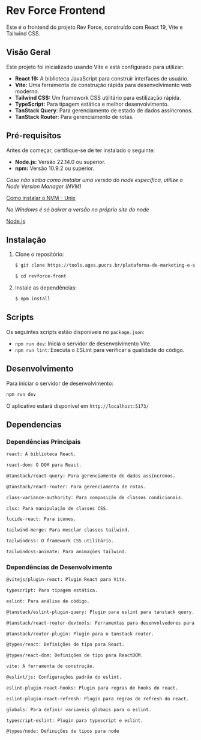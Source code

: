 # Rev Force Frontend

Este é o frontend do projeto Rev Force, construído com React 19, Vite e Tailwind CSS.

## Visão Geral

Este projeto foi inicializado usando Vite e está configurado para utilizar:

* **React 19:** A biblioteca JavaScript para construir interfaces de usuário.
* **Vite:** Uma ferramenta de construção rápida para desenvolvimento web moderno.
* **Tailwind CSS:** Um framework CSS utilitário para estilização rápida.
* **TypeScript:** Para tipagem estática e melhor desenvolvimento.
* **TanStack Query**: Para gerenciamento de estado de dados assíncronos.
* **TanStack Router**: Para gerenciamento de rotas.

## Pré-requisitos

Antes de começar, certifique-se de ter instalado o seguinte:

* **Node.js:** Versão 22.14.0 ou superior.
* **npm:** Versão 10.9.2 ou superior.

_Caso não saiba como instalar uma versão do node específica, utilize o Node Version Manager (NVM)_

[Como instalar o NVM - Unix](https://www.youtube.com/watch?v=B9Hd11RT7Bk)

_No Windows é só baixar a versão no próprio site do node_

[Node.js](https://nodejs.org/pt/download)
## Instalação

1.  Clone o repositório:

    ```bash
    $ git clone https://tools.ages.pucrs.br/plataforma-de-marketing-e-sales-analytics/revforce-front.git

    $ cd revforce-front
    ```

2.  Instale as dependências:

    ```bash
    $ npm install
    ```

## Scripts

Os seguintes scripts estão disponíveis no `package.json`:

* `npm run dev`: Inicia o servidor de desenvolvimento Vite.
* `npm run lint`: Executa o ESLint para verificar a qualidade do código.

## Desenvolvimento

Para iniciar o servidor de desenvolvimento:

```bash
npm run dev
```

O aplicativo estará disponível em `http://localhost:5173/`

## Dependencias

### Dependências Principais

```bash
react: A biblioteca React.

react-dom: O DOM para React.

@tanstack/react-query: Para gerenciamento de dados assíncronos.

@tanstack/react-router: Para gerenciamento de rotas.

class-variance-authority: Para composição de classes condicionais.

clsx: Para manipulação de classes CSS.

lucide-react: Para icones.

tailwind-merge: Para mesclar classes tailwind.

tailwindcss: O framework CSS utilitário.

tailwindcss-animate: Para animações tailwind.
```

### Dependências de Desenvolvimento
```bash
@vitejs/plugin-react: Plugin React para Vite.

typescript: Para tipagem estática.

eslint: Para análise de código.

@tanstack/eslint-plugin-query: Plugin para eslint para tanstack query.

@tanstack/react-router-devtools: Ferramentas para desenvolvedores para o tanstack router.

@tanstack/router-plugin: Plugin para o tanstack router.

@types/react: Definições de tipo para React.

@types/react-dom: Definições de tipo para ReactDOM.

vite: A ferramenta de construção.

@eslint/js: Configurações padrão do eslint.

eslint-plugin-react-hooks: Plugin para regras de hooks do react.

eslint-plugin-react-refresh: Plugin para regras de refresh do react.

globals: Para definir variaveis globais para o eslint.

typescript-eslint: Plugin para typescript e eslint.

@types/node: Definições de tipos para node
```